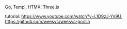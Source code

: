 Go, Templ, HTMX, Three.js

tutorial: https://www.youtube.com/watch?v=L1D9zJ-Yn9U, https://github.com/weesvc/weesvc-gorilla
